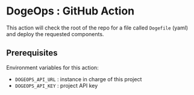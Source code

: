# DogeOps : GitHub Action

This action will check the root of the repo for a file called `Dogefile` (yaml) and deploy
the requested components.

## Prerequisites

Environment variables for this action:
- `DOGEOPS_API_URL` : instance in charge of this project
- `DOGEOPS_API_KEY` : project API key
